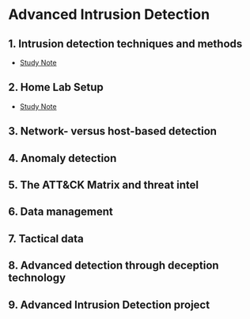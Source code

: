 # Advanced Intrusion Detection

## 1. Intrusion detection techniques and methods

* [Study Note](https://github.com/SEUNGHO-Y00/PersonalStudy/blob/main/AdvanceIntrusionDetection/IntrusionDetection.md)

## 2. Home Lab Setup

* [Study Note](https://github.com/SEUNGHO-Y00/PersonalStudy/blob/main/AdvanceIntrusionDetection/HomeLab.md)

## 3. Network- versus host-based detection

## 4. Anomaly detection

## 5. The ATT&CK Matrix and threat intel

## 6. Data management

## 7. Tactical data

## 8. Advanced detection through deception technology

## 9. Advanced Intrusion Detection project

